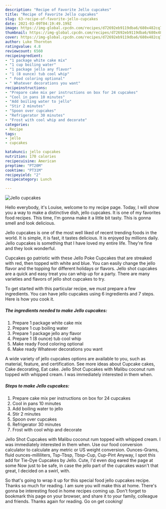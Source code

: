 ```yaml
---
description: "Recipe of Favorite Jello cupcakes"
title: "Recipe of Favorite Jello cupcakes"
slug: 63-recipe-of-favorite-jello-cupcakes
date: 2021-03-09T04:19:49.199Z
image: https://img-global.cpcdn.com/recipes/d72692eb9119dba6/680x482cq70/jello-cupcakes-recipe-main-photo.jpg
thumbnail: https://img-global.cpcdn.com/recipes/d72692eb9119dba6/680x482cq70/jello-cupcakes-recipe-main-photo.jpg
cover: https://img-global.cpcdn.com/recipes/d72692eb9119dba6/680x482cq70/jello-cupcakes-recipe-main-photo.jpg
author: Luke Thornton
ratingvalue: 4.8
reviewcount: 6560
recipeingredient:
- "1 package white cake mix"
- "1 cup boiling water"
- "1 package jello any flavor"
- "1 (8 ounce) tub cool whip"
- " Food coloring optional"
- " Whatever decorations you want"
recipeinstructions:
- "Prepare cake mix per instructions on box for 24 cupcakes"
- "Cool in pans 10 minutes"
- "Add boiling water to jello"
- "Stir 2 minutes"
- "Spoon over cupcakes"
- "Refrigerator 30 minutes"
- "Frost with cool whip and decorate"
categories:
- Recipe
tags:
- jello
- cupcakes

katakunci: jello cupcakes 
nutrition: 170 calories
recipecuisine: American
preptime: "PT20M"
cooktime: "PT31M"
recipeyield: "2"
recipecategory: Lunch

---
```



![Jello cupcakes](https://img-global.cpcdn.com/recipes/d72692eb9119dba6/680x482cq70/jello-cupcakes-recipe-main-photo.jpg)

Hello everybody, it's Louise, welcome to my recipe page. Today, I will show you a way to make a distinctive dish, jello cupcakes. It is one of my favorites food recipes. This time, I'm gonna make it a little bit tasty. This is gonna smell and look delicious.

Jello cupcakes is one of the most well liked of recent trending foods in the world. It is simple, it is fast, it tastes delicious. It is enjoyed by millions daily. Jello cupcakes is something that I have loved my entire life. They're fine and they look wonderful.

Cupcakes go patriotic with these Jello Poke Cupcakes that are streaked with red, then topped with white and blue. You can easily change the jello flavor and the topping for different holidays or flavors. Jello shot cupcakes are a quick and easy treat you can whip up for a party. There are many varieties and flavors of jello shot cupcakes to try.


To get started with this particular recipe, we must prepare a few ingredients. You can have jello cupcakes using 6 ingredients and 7 steps. Here is how you cook it.

<!--inarticleads1-->

##### The ingredients needed to make Jello cupcakes:

1. Prepare 1 package white cake mix
1. Prepare 1 cup boiling water
1. Prepare 1 package jello any flavor
1. Prepare 1 (8 ounce) tub cool whip
1. Make ready  Food coloring optional
1. Make ready  Whatever decorations you want


A wide variety of jello cupcakes options are available to you, such as material, feature, and certification. See more ideas about Cupcake cakes, Cake decorating, Eat cake. Jello Shot Cupcakes with Malibu coconut rum topped with whipped cream. I was immediately interested in them when. 

<!--inarticleads2-->

##### Steps to make Jello cupcakes:

1. Prepare cake mix per instructions on box for 24 cupcakes
1. Cool in pans 10 minutes
1. Add boiling water to jello
1. Stir 2 minutes
1. Spoon over cupcakes
1. Refrigerator 30 minutes
1. Frost with cool whip and decorate


Jello Shot Cupcakes with Malibu coconut rum topped with whipped cream. I was immediately interested in them when. Use our food conversion calculator to calculate any metric or US weight conversion. Ounces-Grams, fluid ounces-milliliters, Tsp-Tbsp, Tbsp-Cup, Cup-Pint Anyway, I spot this add for Tie-Dye Cupcakes by Jello. Cute, I&#39;d even dog eared the page at some Now just to be safe, in case the jello part of the cupcakes wasn&#39;t that great, I decided on a swirl, with. 

So that's going to wrap it up for this special food jello cupcakes recipe. Thanks so much for reading. I am sure you will make this at home. There's gonna be interesting food in home recipes coming up. Don't forget to bookmark this page on your browser, and share it to your family, colleague and friends. Thanks again for reading. Go on get cooking!
